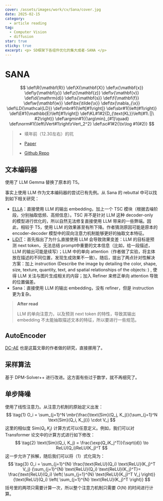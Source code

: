 ```yaml
---
cover: /assets/images/work/cv/Sana/cover.jpg
date: 2025-02-15
category:
  - article reading
tag:
  - Computer Vision
  - diffusion
star: true
sticky: true
excerpt: <p> SD框架下各组件优化的集大成者-SANA </p>
---
```


# SANA 
$$
\def\R{\mathbf{R}}
\def\X{\mathbf{X}}
\def\x{\mathbf{x}}
\def\y{\mathbf{y}}
\def\z{\mathbf{z}}
\def\v{\mathbf{v}}
\def\d{\mathrm{d}}
\def\s{\mathbf{s}}
\def\f{\mathbf{f}}
\def\w{\mathbf{w}}
\def\bx{\tilde{\x}}
\def\tx{\nabla_{\x}}
\def\LD{\mathcal{LD}}
\def\mbr#1{\left[#1\right]}
\def\sbr#1{\left(#1\right)}
\def\E#1{\mathbb{E}\left[#1\right]}
\def\KL#1#2{D_{\text{KL}}\left(#1\ ||\ #2\right)}
\def\argmin#1{{\arg\min}_{#1}\quad}
\def\norm#1{\left\lVert#1\right\rVert_2^2}
\def\sc#1#2{\tx\log #1(#2)}
$$

> - 填年前（12.30左右）的坑
>
> - <i class="fa-solid fa-newspaper"></i> [ Paper](https://arxiv.org/abs/2410.10629)
>
> - <i class="fa-brands fa-github"></i> [ Github Repo](https://github.com/NVlabs/Sana)

## 文本编码器

使用了 LLM Gemma 替换了原本的 T5。

事实上使用 LLM 作为文本编码器的尝试已有先例。从 Sana 的 rebuttal 中可以找到如下相关研究：

- [ELLA](https://arxiv.org/abs/2403.05135)：直接使用 LLM 的输出 embedding，加上一个 TSC 模块（根据去噪阶段，分别抽取低频、高频信息）。TSC 并不是针对 LLM 这种 decoder-only 的模型进行优化的，所以自然无法修复直接使用 LLM 带来的一些弊端。因此，相较于 T5，使用 LLM 的效果甚至有所下降。作者猜测原因可能是原本的 encoder-decoder  模型中的双向注意力机制能够更好的抽取文本特征。
- [LiDiT](https://arxiv.org/abs/2406.11831)：首先指出了为什么直接使用 LLM 会导致效果变差：LLM 的目标是预测 next token，无法总结 prompt中重要的文本信息（比如，给一段描述，LLM 的输出可能是续写）；LLM 中的单向 attention（作者做了实验，将主体放在描述的不同位置，发现生成效果不一致）。随后，提出了两点针对性解决方案：加上 instruction (Describe the image by detailing the color, shape, size, texture, quantity, text, and spatial relationships of the objects: ) , 使得 LLM 关注与图片生成相关的内容；加入 Refiner 来修正单向 attention 导致的位置偏差。
- Sana：直接使用 LLM 的输出 embedding，没有 refiner，但是 instruction 更为复杂。

> **After read**
>
> LLM 的单向注意力，以及预测 next token 的特性，导致其输出 embedding 不太能抽取描述文本的特征，所以要进行一些规范。

## AutoEncoder

[DC-AE](/work/cv/DC-AE.md) 也是这篇文章的作者做的研究，直接挪用了。

## 采样算法

基于 DPM-Solver++ 进行改进。这方面有些过于数学，就不再细究了。

## 单步降噪

使用了线性注意力。从注意力机制的原始定义出发：
$$
\tag{1}
O_i = \sum_{j=1}^N \mbr{\frac{\text{Sim}(Q_j, K_j)}{\sum_{j=1}^N \text{Sim}(Q_i, K_j)}} \cdot V_j
$$
这里的相似度 $\text{Sim}(Q_i, K_j)$ 计算方式可以任意定义。例如，我们可以对 Transformer 论文中的计算方式进行如下修改：
$$
\tag{2}
\text{Sim}(Q_i, K_j) = \frac{\exp(Q_iK_j^T)}{\sqrt{d}} \to ReLU(Q_i)ReLU(K_j)^T
$$
这一步允许了拆解，随后我们可以将（1）式化简为：
$$
\tag{3}
O_i = \sum_{j=1}^{N} \frac{\text{ReLU}(Q_i) \text{ReLU}(K_j)^T V_j}
{\sum_{j=1}^{N} \text{ReLU}(Q_i) \text{ReLU}(K_j)^T}= \frac{\text{ReLU}(Q_i) \left( \sum_{j=1}^{N} \text{ReLU}(K_j)^T V_j \right)}
{\text{ReLU}(Q_i) \left( \sum_{j=1}^{N} \text{ReLU}(K_j)^T \right)}
$$
括号里的两项只需要计算一次，所以整个注意力机制只需要 $O(N)$ 的时间进行计算。
